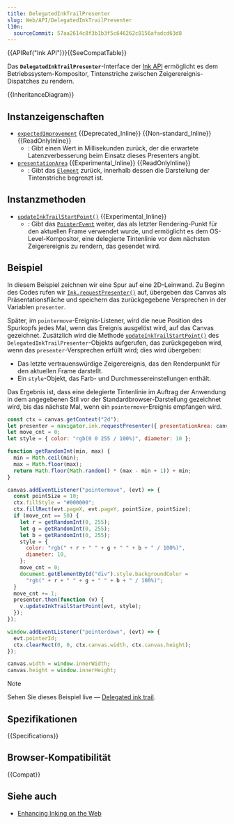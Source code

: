 ```yaml
---
title: DelegatedInkTrailPresenter
slug: Web/API/DelegatedInkTrailPresenter
l10n:
  sourceCommit: 57aa2614c8f3b1b3f5c646262c8156afadcd63d8
---
```


{{APIRef("Ink API")}}{{SeeCompatTable}}

Das **`DelegatedInkTrailPresenter`**-Interface der [Ink API](/de/docs/Web/API/Ink_API) ermöglicht es dem Betriebssystem-Kompositor, Tintenstriche zwischen Zeigerereignis-Dispatches zu rendern.

{{InheritanceDiagram}}

## Instanzeigenschaften

- [`expectedImprovement`](/de/docs/Web/API/DelegatedInkTrailPresenter/expectedImprovement) {{Deprecated_Inline}} {{Non-standard_Inline}} {{ReadOnlyInline}}
  - : Gibt einen Wert in Millisekunden zurück, der die erwartete Latenzverbesserung beim Einsatz dieses Presenters angibt.
- [`presentationArea`](/de/docs/Web/API/DelegatedInkTrailPresenter/presentationArea) {{Experimental_Inline}} {{ReadOnlyInline}}
  - : Gibt das [`Element`](/de/docs/Web/API/Element) zurück, innerhalb dessen die Darstellung der Tintenstriche begrenzt ist.

## Instanzmethoden

- [`updateInkTrailStartPoint()`](/de/docs/Web/API/DelegatedInkTrailPresenter/updateInkTrailStartPoint) {{Experimental_Inline}}
  - : Gibt das [`PointerEvent`](/de/docs/Web/API/PointerEvent) weiter, das als letzter Rendering-Punkt für den aktuellen Frame verwendet wurde, und ermöglicht es dem OS-Level-Kompositor, eine delegierte Tintenlinie vor dem nächsten Zeigerereignis zu rendern, das gesendet wird.

## Beispiel

In diesem Beispiel zeichnen wir eine Spur auf eine 2D-Leinwand. Zu Beginn des Codes rufen wir [`Ink.requestPresenter()`](/de/docs/Web/API/Ink/requestPresenter) auf, übergeben das Canvas als Präsentationsfläche und speichern das zurückgegebene Versprechen in der Variablen `presenter`.

Später, im `pointermove`-Ereignis-Listener, wird die neue Position des Spurkopfs jedes Mal, wenn das Ereignis ausgelöst wird, auf das Canvas gezeichnet. Zusätzlich wird die Methode [`updateInkTrailStartPoint()`](/de/docs/Web/API/DelegatedInkTrailPresenter/updateInkTrailStartPoint) des `DelegatedInkTrailPresenter`-Objekts aufgerufen, das zurückgegeben wird, wenn das `presenter`-Versprechen erfüllt wird; dies wird übergeben:

- Das letzte vertrauenswürdige Zeigerereignis, das den Renderpunkt für den aktuellen Frame darstellt.
- Ein `style`-Objekt, das Farb- und Durchmessereinstellungen enthält.

Das Ergebnis ist, dass eine delegierte Tintenlinie im Auftrag der Anwendung in dem angegebenen Stil vor der Standardbrowser-Darstellung gezeichnet wird, bis das nächste Mal, wenn ein `pointermove`-Ereignis empfangen wird.

```js
const ctx = canvas.getContext("2d");
let presenter = navigator.ink.requestPresenter({ presentationArea: canvas });
let move_cnt = 0;
let style = { color: "rgb(0 0 255 / 100%)", diameter: 10 };

function getRandomInt(min, max) {
  min = Math.ceil(min);
  max = Math.floor(max);
  return Math.floor(Math.random() * (max - min + 1)) + min;
}

canvas.addEventListener("pointermove", (evt) => {
  const pointSize = 10;
  ctx.fillStyle = "#000000";
  ctx.fillRect(evt.pageX, evt.pageY, pointSize, pointSize);
  if (move_cnt == 50) {
    let r = getRandomInt(0, 255);
    let g = getRandomInt(0, 255);
    let b = getRandomInt(0, 255);
    style = {
      color: "rgb(" + r + " " + g + " " + b + " / 100%)",
      diameter: 10,
    };
    move_cnt = 0;
    document.getElementById("div").style.backgroundColor =
      "rgb(" + r + " " + g + " " + b + " / 100%)";
  }
  move_cnt += 1;
  presenter.then(function (v) {
    v.updateInkTrailStartPoint(evt, style);
  });
});

window.addEventListener("pointerdown", (evt) => {
  evt.pointerId;
  ctx.clearRect(0, 0, ctx.canvas.width, ctx.canvas.height);
});

canvas.width = window.innerWidth;
canvas.height = window.innerHeight;
```

> [!NOTE]
> Sehen Sie dieses Beispiel live — [Delegated ink trail](https://mabian-ms.github.io/delegated-ink-trail.html).

## Spezifikationen

{{Specifications}}

## Browser-Kompatibilität

{{Compat}}

## Siehe auch

- [Enhancing Inking on the Web](https://blogs.windows.com/msedgedev/2021/08/18/enhancing-inking-on-the-web/)
